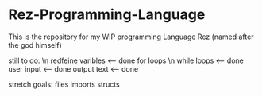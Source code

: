 # Rez-Programming-Language
This is the repository for my WIP programming Language Rez (named after the god himself) 


still to do: \n
redfeine varibles <-- done 
for loops \n
while loops <-- done 
user input <-- done 
output text <-- done 

stretch goals:
files
imports
structs

